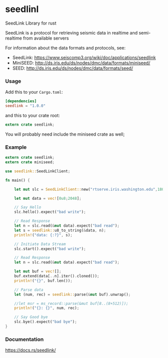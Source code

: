 seedlinl
========
SeedLink Library for rust

SeedLink is a protocol for retrieving seismic data in realtime and semi-realtime from available servers

For information about the data formats and protocols, see:

- SeedLink: https://www.seiscomp3.org/wiki/doc/applications/seedlink
- MiniSEED: http://ds.iris.edu/ds/nodes/dmc/data/formats/miniseed/
- SEED: http://ds.iris.edu/ds/nodes/dmc/data/formats/seed/


### Usage

Add this to your `Cargo.toml`:

```toml
[dependencies]
seedlink = "1.0.0"
```

and this to your crate root:

```rust
extern crate seedlink;
```

You will probably need include the miniseed crate as well;

### Example
```rust
extern crate seedlink;
extern crate miniseed;

use seedlink::SeedLinkClient;

fn main() {

    let mut slc = SeedLinkClient::new("rtserve.iris.washington.edu",18000);

    let mut data = vec![0u8;2048];

    // Say Hello
    slc.hello().expect("bad write");

    // Read Response
    let n = slc.read(&mut data).expect("bad read");
    let s = seedlink::u8_to_string(&data, n);
    println!("data: {:?}", s);

    // Initiate Data Stream
    slc.start().expect("bad write");

    // Read Response
    let n = slc.read(&mut data).expect("bad read");

    let mut buf = vec![];
    buf.extend(data[..n].iter().cloned());
    println!("{}", buf.len());

    // Parse data
    let (num, rec) = seedlink::parse(&mut buf).unwrap();

    //let msr = ms_record::parse(&mut buf[8..(8+512)]);
    println!("{}: {}", num, rec);

    // Say Good bye
    slc.bye().expect("bad bye");
}
```

### Documentation

https://docs.rs/seedlink/

